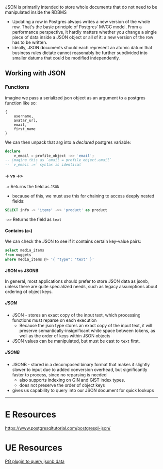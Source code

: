 
JSON is primarily intended to store whole documents that do not need to be manipulated inside the RDBMS
- Updating a row in Postgres always writes a new version of the whole row. That's the basic principle of Postgres' MVCC model. From a performance perspective, it hardly matters whether you change a single piece of data inside a JSON object or all of it: a new version of the row has to be written.
- Ideally, JSON documents should each represent an atomic datum that business rules dictate cannot reasonably be further subdivided into smaller datums that could be modified independently.

## Working with JSON
### Functions
imagine we pass a serialized json object as an argument to a postgres function like so:
```
{
	username,
	avatar_url,
	email,
	first_name
}
```
We can then unpack that arg into a *declared* postgres variable:
```sql
declare
	v_email = profile_object ->> 'email';
-- imagine this as `email = profile_object.email`
-- `v_email :=` syntax is identical
```

#### -> vs ->>
`->`
Returns the field as `JSON`
- because of this, we must use this for chaining to access deeply nested fields:
```sql
SELECT info -> 'items' ->> 'product' as product
```

`->>`
Returns the field as `text`

#### Contains (`@>`)
We can check the JSON to see if it contains certain key-value pairs:
```sql
select media_items
from nuggets
where media_items @> '{ "type": "text" }'
```

#### JSON vs JSONB
In general, most applications should prefer to store JSON data as jsonb, unless there are quite specialized needs, such as legacy assumptions about ordering of object keys.

##### JSON
- JSON - stores an exact copy of the input text, which processing functions must reparse on each execution
	- Because the json type stores an exact copy of the input text, it will preserve semantically-insignificant white space between tokens, as well as the order of keys within JSON objects
- JSON values can be manipulated, but must be cast to `text` first.

##### JSONB
- JSONB - stored in a decomposed binary format that makes it slightly slower to input due to added conversion overhead, but significantly faster to process, since no reparsing is needed
	- also supports indexing on GIN and GIST index types.
	- does not preserve the order of object keys
- gives us capability to query into our JSON document for quick lookups

* * *

# E Resources
https://www.postgresqltutorial.com/postgresql-json/

# UE Resources
[PG plugin to query jsonb data](https://github.com/postgrespro/jsquery)